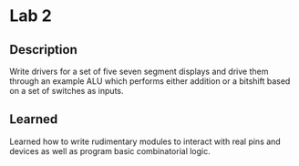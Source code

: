 # Lab 2

## Description

Write drivers for a set of five seven segment displays and drive them through an example ALU which performs either addition or a bitshift based on a set of switches as inputs.

## Learned

Learned how to write rudimentary modules to interact with real pins and devices as well as program basic combinatorial logic.